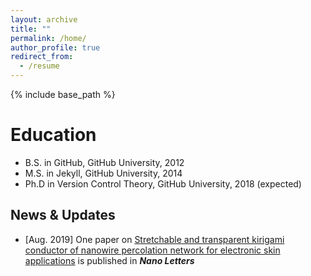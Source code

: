 ```yaml
---
layout: archive
title: ""
permalink: /home/
author_profile: true
redirect_from:
  - /resume
---
```


{% include base_path %}

Education
======
* B.S. in GitHub, GitHub University, 2012
* M.S. in Jekyll, GitHub University, 2014
* Ph.D in Version Control Theory, GitHub University, 2018 (expected)

News & Updates
--------
* [Aug. 2019] One paper on [Stretchable and transparent kirigami conductor of nanowire percolation network for electronic skin applications](https://pubs.acs.org/doi/full/10.1021/acs.nanolett.9b02014) is published in **_Nano Letters_**